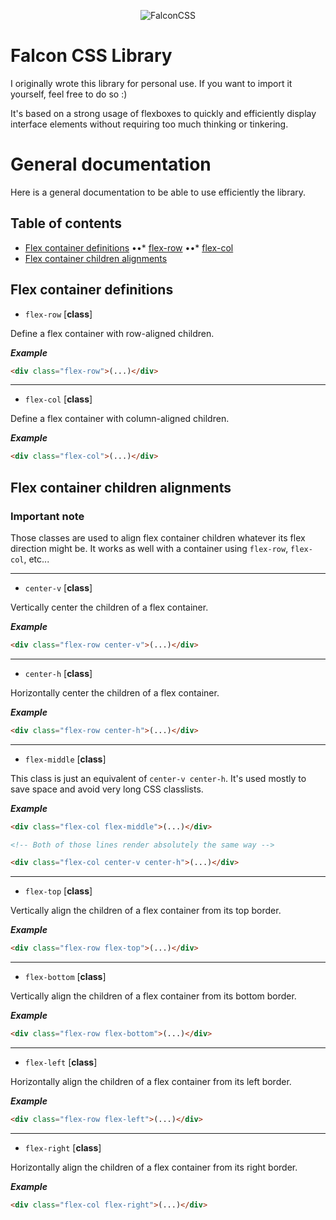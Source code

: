 <p align="center">
  <img src="https://image.noelshack.com/fichiers/2018/01/3/1514992470-falconcss.png" alt="FalconCSS"/>
</p>

# Falcon CSS Library

I originally wrote this library for personal use. If you want to import it
yourself, feel free to do so :)

It's based on a strong usage of flexboxes to quickly and efficiently display
interface elements without requiring too much thinking or tinkering.

# General documentation

Here is a general documentation to be able to use efficiently the library.

## Table of contents

* [Flex container definitions](#flex-container-definitions)
••* [flex-row](#flex-row)
••* [flex-col](#flex-col)
* [Flex container children alignments](#flex-children-alignments)

<a name="flex-container-definitions"/>

## Flex container definitions

<a name="flex-row"/>

* `flex-row` [__class__]

Define a flex container with row-aligned children.

___Example___
```html
<div class="flex-row">(...)</div>
```
---

<a name="flex-col"/>

* `flex-col` [__class__]

Define a flex container with column-aligned children.

___Example___
```html
<div class="flex-col">(...)</div>
```

<a name="flex-children-alignments"/>

## Flex container children alignments

### Important note

Those classes are used to align flex container children whatever its flex
direction might be. It works as well with a container using `flex-row`,
`flex-col`, etc...

---
* `center-v` [__class__]

Vertically center the children of a flex container.

___Example___
```html
<div class="flex-row center-v">(...)</div>
```
---
* `center-h` [__class__]

Horizontally center the children of a flex container.

___Example___
```html
<div class="flex-row center-h">(...)</div>
```
---
* `flex-middle` [__class__]

This class is just an equivalent of `center-v center-h`. It's used mostly to
save space and avoid very long CSS classlists.

___Example___
```html
<div class="flex-col flex-middle">(...)</div>

<!-- Both of those lines render absolutely the same way -->

<div class="flex-col center-v center-h">(...)</div>
```
---
* `flex-top` [__class__]

Vertically align the children of a flex container from its top border.

___Example___
```html
<div class="flex-row flex-top">(...)</div>
```
---
* `flex-bottom` [__class__]

Vertically align the children of a flex container from its bottom border.

___Example___
```html
<div class="flex-row flex-bottom">(...)</div>
```
---
* `flex-left` [__class__]

Horizontally align the children of a flex container from its left border.

___Example___
```html
<div class="flex-row flex-left">(...)</div>
```
---
* `flex-right` [__class__]

Horizontally align the children of a flex container from its right border.

___Example___
```html
<div class="flex-col flex-right">(...)</div>
```
